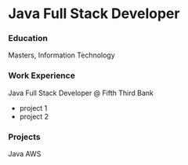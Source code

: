 # Java Full Stack Developer

### Education
Masters, Information Technology

### Work Experience
Java Full Stack Developer @ Fifth Third Bank
- project 1
- project 2

### Projects
Java
AWS
